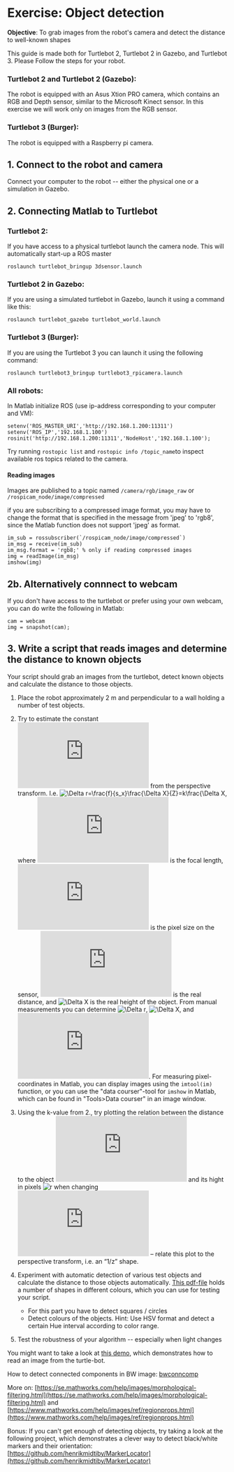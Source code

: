 # Exercise: Object detection

**Objective**: To grab images from the robot's camera and detect the distance to well-known shapes

This guide is made both for Turtlebot 2, Turtlebot 2 in Gazebo, and Turtlebot 3. Please Follow the steps for your robot.

### Turtlebot 2 and Turtlebot 2 (Gazebo): 
The robot is equipped with an Asus Xtion PRO camera, which contains an RGB and Depth sensor, similar to the Microsoft Kinect sensor. In this exercise we will work only on images from the RGB sensor.

### Turtlebot 3 (Burger):
The robot is equipped with a Raspberry pi camera.

## 1. Connect to the robot and camera

Connect your computer to the robot -- either the physical one or a simulation in Gazebo.

## 2. Connecting Matlab to Turtlebot
### Turtlebot 2:
If you have access to a physical turtlebot launch the camera node. This will automatically start-up a ROS master
```
roslaunch turtlebot_bringup 3dsensor.launch
```


### Turtlebot 2 in Gazebo:
If you are using a simulated turtlebot in Gazebo, launch it using a command like this:

```
roslaunch turtlebot_gazebo turtlebot_world.launch
```


### Turtlebot 3 (Burger):
If you are using the Turtlebot 3 you can launch it using the following command:
```
roslaunch turtlebot3_bringup turtlebot3_rpicamera.launch
```


### All robots:
In Matlab initialize ROS (use ip-address corresponding to your computer and VM):
```
setenv('ROS_MASTER_URI','http://192.168.1.200:11311')
setenv('ROS_IP','192.168.1.100')
rosinit('http://192.168.1.200:11311','NodeHost','192.168.1.100');
```

Try running `rostopic list` and `rostopic info /topic_name`to inspect available ros topics related to the camera.

#### Reading images
Images are published to a topic named `/camera/rgb/image_raw` or `/rospicam_node/image/compressed`

if you are subscribing to a compressed image format, you may have to change the format that is specified in the message from 'jpeg' to 'rgb8', since the Matlab function does not support 'jpeg' as format.

```
im_sub = rossubscriber(`/rospicam_node/image/compressed`)
im_msg = receive(im_sub)
im_msg.format = 'rgb8;' % only if reading compressed images
img = readImage(im_msg)
imshow(img)
```

## 2b. Alternatively connnect to webcam
If you don't have access to the turtlebot or prefer using your own webcam, you can do write the following in Matlab:
```
cam = webcam
img = snapshot(cam);
```

## 3. Write a script that reads images and determine the distance to known objects

Your script should grab an images from the turtlebot, detect known objects and calculate the distance to those objects. 

1. Place the robot approximately 2 m and perpendicular to a wall holding a number of test objects.

2. Try to estimate the constant ![k](https://latex.codecogs.com/svg.latex?k) from the perspective transform. I.e. ![\Delta r=\frac{f}{s_x}\frac{\Delta X}{Z}=k\frac{\Delta X](https://latex.codecogs.com/svg.latex?\Large&space;\Delta%20r=\frac{f}{s_x}\frac{\Delta%20X}{Z}=k\frac{\Delta%20X}{Z}), where ![f](https://latex.codecogs.com/svg.latex?f) is the focal length, ![s](https://latex.codecogs.com/svg.latex?s_x) is the pixel size on the sensor, ![Z](https://latex.codecogs.com/svg.latex?Z) is the real distance, and ![\Delta X](https://latex.codecogs.com/svg.latex?\Delta%20X) is the real height of the object. From manual measurements you can determine ![\Delta r](https://latex.codecogs.com/svg.latex?\Delta%20r), ![\Delta X](https://latex.codecogs.com/svg.latex?\Delta%20X), and ![Z](https://latex.codecogs.com/svg.latex?Z). For measuring pixel-coordinates in Matlab, you can display images using the `imtool(im)` function, or you can use the "data courser"-tool for `imshow` in Matlab, which can be found in "Tools>Data courser" in an image window.
3. Using the k-value from 2., try plotting the relation between the distance to the object ![Z](https://latex.codecogs.com/svg.latex?Z) and its hight in pixels ![r](https://latex.codecogs.com/svg.latex?\Delta%20r) when changing ![Z](https://latex.codecogs.com/svg.latex?Z) – relate this plot to the perspective transform, i.e. an “1/z” shape.

4. Experiment with automatic detection of various test objects and calculate the distance to those objects automatically. [This pdf-file](shapes.pdf) holds a number of shapes in different colours, which you can use for testing your script. 
	* For this part you have to detect squares / circles
	* Detect colours of the objects. Hint: Use HSV format and detect a certain Hue interval according to color range.
5. Test the robustness of your algorithm -- especially when light changes


You might want to take a look at [this demo](https://github.com/au-mobile-robots/Tutorials/blob/master/read%20image%20from%20camera/demo_grabImageFromRobot.m), which demonstrates how to read an image from the turtle-bot.

How to detect connected components in BW image: [bwconncomp](https://www.mathworks.com/help/images/ref/bwconncomp.html)

More on: [https://se.mathworks.com/help/images/morphological-filtering.html](https://se.mathworks.com/help/images/morphological-filtering.html) and [https://www.mathworks.com/help/images/ref/regionprops.html](https://www.mathworks.com/help/images/ref/regionprops.html)

Bonus: If you can't get enough of detecting objects, try taking a look at the following project, which demonstrates a clever way to detect black/white markers and their orientation: [https://github.com/henrikmidtiby/MarkerLocator](https://github.com/henrikmidtiby/MarkerLocator)
